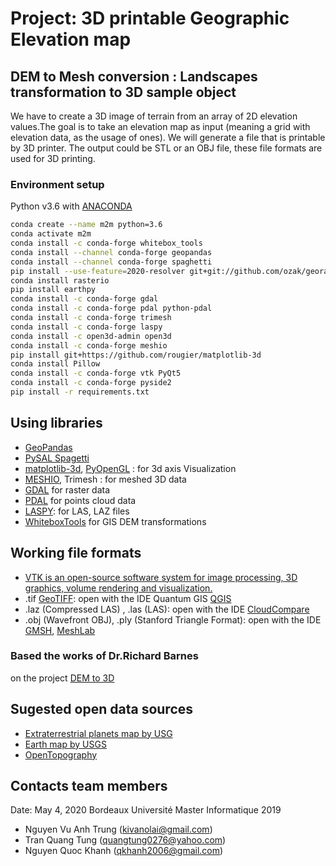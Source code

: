 # Project: 3D printable Geographic Elevation map

## DEM to Mesh conversion : Landscapes transformation to 3D sample object

We have to create a 3D image of terrain from an array of 2D elevation values.The goal is to take an elevation map as input (meaning a grid with elevation data, as the usage of ones). We will generate a file that is printable by 3D printer. The output could be STL or an OBJ file, these file formats are used for 3D printing.

### Environment setup

Python v3.6 with [ANACONDA](https://docs.conda.io/en/latest/miniconda.html)

```bash
conda create --name m2m python=3.6
conda activate m2m
conda install -c conda-forge whitebox_tools
conda install --channel conda-forge geopandas
conda install --channel conda-forge spaghetti
pip install --use-feature=2020-resolver git+git://github.com/ozak/georasters.git
conda install rasterio
pip install earthpy
conda install -c conda-forge gdal
conda install -c conda-forge pdal python-pdal
conda install -c conda-forge trimesh
conda install -c conda-forge laspy
conda install -c open3d-admin open3d
conda install -c conda-forge meshio
pip install git+https://github.com/rougier/matplotlib-3d
conda install Pillow
conda install -c conda-forge vtk PyQt5
conda install -c conda-forge pyside2
pip install -r requirements.txt
```

## Using libraries
- [GeoPandas](https://geopandas.org/data_structures.html)
- [PySAL Spagetti](http://pysal.org/notebooks/explore/spaghetti/intro.html)
- [ matplotlib-3d](https://github.com/rougier/matplotlib-3d), [PyOpenGL](http://pyopengl.sourceforge.net/) : for 3d axis Visualization
- [MESHIO](https://github.com/nschloe/meshio), Trimesh : for meshed 3D data
- [GDAL](https://anaconda.org/conda-forge/gdal) for raster data
- [PDAL](https://anaconda.org/conda-forge/pdal) for points cloud data
- [LASPY](https://github.com/laspy/laspy): for LAS, LAZ files
- [WhiteboxTools](https://jblindsay.github.io/ghrg/WhiteboxTools/) for GIS DEM transformations

## Working file formats

- [VTK is an open-source software system for image processing, 3D graphics, volume rendering and visualization.](https://vtk.org/doc/nightly/html/index.html)
- .tif [GeoTIFF](https://earthdata.nasa.gov/esdis/eso/standards-and-references/geotiff): 
 open with the IDE Quantum GIS [QGIS](http://www.qgis.org/)
- .laz (Compressed LAS) , .las (LAS):
 open with the IDE [CloudCompare](https://www.cloudcompare.org/)
- .obj (Wavefront OBJ), .ply (Stanford Triangle Format):
 open with the IDE [GMSH](http://gmsh.info/), [MeshLab](http://www.meshlab.net/)

### Based the works of Dr.Richard Barnes

on the project [DEM to 3D](https://github.com/r-barnes/DEMto3D)

## Sugested open data sources

- [Extraterrestrial planets map by USG](https://www.usgs.gov/centers/astrogeology-science-center/science/mrctr-gis-lab)
- [Earth map by USGS](https://earthexplorer.usgs.gov/)
- [OpenTopography](https://opentopography.org/blog/demand-3d-topographic-differencing)

## Contacts team members

Date: May 4, 2020
Bordeaux Université
Master Informatique 2019

- Nguyen Vu Anh Trung (kivanolai@gmail.com)
- Tran Quang Tung (quangtung0276@yahoo.com)
- Nguyen Quoc Khanh (qkhanh2006@gmail.com)
